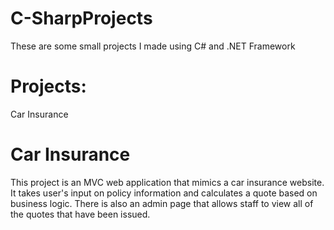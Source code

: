 # C-SharpProjects

These are some small projects I made using C# and .NET Framework

# Projects:

Car Insurance

# Car Insurance
This project is an MVC web application that mimics a car insurance website. It takes user's input
on policy information and calculates a quote based on business logic. There is also an admin
page that allows staff to view all of the quotes that have been issued.

